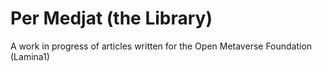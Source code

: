 # Per Medjat (the Library)
A work in progress of articles written for the Open Metaverse Foundation (Lamina1)
